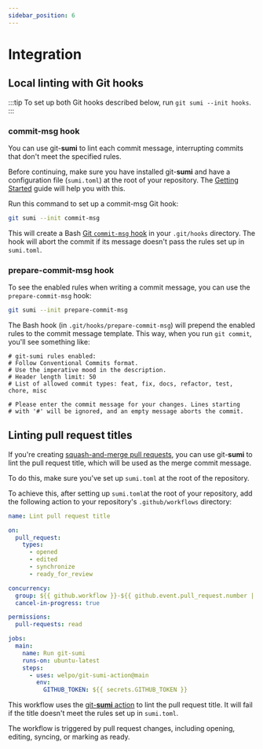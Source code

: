 ```yaml
---
sidebar_position: 6
---
```


# Integration

## Local linting with Git hooks

:::tip
To set up both Git hooks described below, run `git sumi --init hooks`.
:::

### commit-msg hook

You can use git-**sumi** to lint each commit message, interrupting commits that don't meet the specified rules.

Before continuing, make sure you have installed git-**sumi** and have a configuration file (`sumi.toml`) at the root of your repository. The [Getting Started](/docs) guide will help you with this.

Run this command to set up a commit-msg Git hook:

```bash
git sumi --init commit-msg
```

This will create a Bash [Git `commit-msg` hook](https://git-scm.com/book/en/v2/Customizing-Git-Git-Hooks#_committing_workflow_hooks) in your `.git/hooks` directory. The hook will abort the commit if its message doesn't pass the rules set up in `sumi.toml`.

### prepare-commit-msg hook

To see the enabled rules when writing a commit message, you can use the `prepare-commit-msg` hook:

```bash
git sumi --init prepare-commit-msg
```

The Bash hook (in `.git/hooks/prepare-commit-msg`) will prepend the enabled rules to the commit message template. This way, when you run `git commit`, you'll see something like:

```plaintext
# git-sumi rules enabled:
# Follow Conventional Commits format.
# Use the imperative mood in the description.
# Header length limit: 50
# List of allowed commit types: feat, fix, docs, refactor, test, chore, misc

# Please enter the commit message for your changes. Lines starting
# with '#' will be ignored, and an empty message aborts the commit.
```

## Linting pull request titles

If you're creating [squash-and-merge pull requests](https://docs.github.com/en/repositories/configuring-branches-and-merges-in-your-repository/configuring-pull-request-merges/configuring-commit-squashing-for-pull-requests), you can use git-**sumi** to lint the pull request title, which will be used as the merge commit message.

To do this, make sure you've set up `sumi.toml` at the root of the repository.

To achieve this, after setting up `sumi.toml`at the root of your repository, add the following action to your repository's `.github/workflows` directory:

```yaml title=".github/workflows/git-sumi.yml"
name: Lint pull request title

on:
  pull_request:
    types:
      - opened
      - edited
      - synchronize
      - ready_for_review

concurrency:
  group: ${{ github.workflow }}-${{ github.event.pull_request.number || github.ref }}
  cancel-in-progress: true

permissions:
  pull-requests: read

jobs:
  main:
    name: Run git-sumi
    runs-on: ubuntu-latest
    steps:
      - uses: welpo/git-sumi-action@main
        env:
          GITHUB_TOKEN: ${{ secrets.GITHUB_TOKEN }}
```

This workflow uses the [git-**sumi** action](https://github.com/welpo/git-sumi-action) to lint the pull request title. It will fail if the title doesn't meet the rules set up in `sumi.toml`.

The workflow is triggered by pull request changes, including opening, editing, syncing, or marking as ready.
